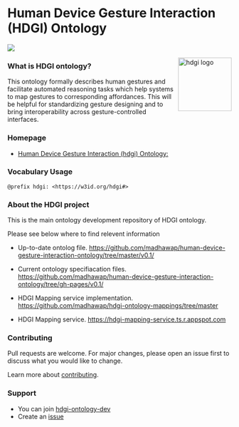 # Human Device Gesture Interaction (HDGI) Ontology

![](https://img.shields.io/github/issues/madhawap/human-device-gesture-interaction-ontology?color=yellow&style=plastic)

<img src="https://madhawap.github.io/human-device-gesture-interaction-ontology/v0.1/images/hdgiLogo.png" align="right"
     alt="hdgi logo" width="" height="120">

### What is HDGI ontology?
This ontology formally describes human gestures and facilitate automated reasoning tasks which help systems to map gestures to corresponding affordances. This will be helpful for standardizing gesture designing and to bring interoperability across gesture-controlled interfaces.

### Homepage

- [Human Device Gesture Interaction (hdgi) Ontology: ](https://w3id.org/hdgi)

### Vocabulary Usage

    @prefix hdgi: <https://w3id.org/hdgi#>

### About the HDGI project

This is the main ontology development repository of HDGI ontology.

Please see below where to find relevent information

- Up-to-date ontolog file. 
https://github.com/madhawap/human-device-gesture-interaction-ontology/tree/master/v0.1/

- Current ontology specifiacation files.
https://github.com/madhawap/human-device-gesture-interaction-ontology/tree/gh-pages/v0.1/

- HDGI Mapping service implementation.
https://github.com/madhawap/hdgi-ontology-mappings/tree/master

- HDGI Mapping service.
https://hdgi-mapping-service.ts.r.appspot.com

### Contributing
Pull requests are welcome. For major changes, please open an issue first to discuss what you would like to change.

 Learn more about [contributing](https://github.com/madhawap/human-device-interaction-ontology/blob/master/CONTRIBUTING.md).

### Support

- You can join [hdgi-ontology-dev](https://hdgi-ontology.slack.com/archives/C014C6GRWE9)
- Create an [issue](https://github.com/madhawap/human-device-interaction-ontology/issues)




